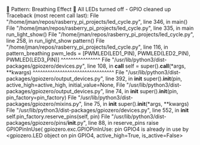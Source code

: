 🌟 Pattern: Breathing Effect
🔌 All LEDs turned off - GPIO cleaned up
Traceback (most recent call last):
  File "/home/jman/repos/rasberry_pi_projects/led_cycle.py", line 346, in <module>
    main()
  File "/home/jman/repos/rasberry_pi_projects/led_cycle.py", line 335, in main
    run_light_show()
  File "/home/jman/repos/rasberry_pi_projects/led_cycle.py", line 258, in run_light_show
    pattern()
  File "/home/jman/repos/rasberry_pi_projects/led_cycle.py", line 116, in pattern_breathing
    pwm_leds = [PWMLED(LED1_PIN), PWMLED(LED2_PIN), PWMLED(LED3_PIN)]
                ^^^^^^^^^^^^^^^^
  File "/usr/lib/python3/dist-packages/gpiozero/devices.py", line 108, in __call__
    self = super().__call__(*args, **kwargs)
           ^^^^^^^^^^^^^^^^^^^^^^^^^^^^^^^^^
  File "/usr/lib/python3/dist-packages/gpiozero/output_devices.py", line 392, in __init__
    super().__init__(pin, active_high=active_high, initial_value=None,
  File "/usr/lib/python3/dist-packages/gpiozero/output_devices.py", line 74, in __init__
    super().__init__(pin, pin_factory=pin_factory)
  File "/usr/lib/python3/dist-packages/gpiozero/mixins.py", line 75, in __init__
    super().__init__(*args, **kwargs)
  File "/usr/lib/python3/dist-packages/gpiozero/devices.py", line 552, in __init__
    self.pin_factory.reserve_pins(self, pin)
  File "/usr/lib/python3/dist-packages/gpiozero/pins/__init__.py", line 88, in reserve_pins
    raise GPIOPinInUse(
gpiozero.exc.GPIOPinInUse: pin GPIO4 is already in use by <gpiozero.LED object on pin GPIO4, active_high=True, is_active=False>
